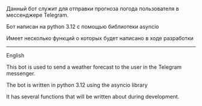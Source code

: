 Данный бот служит для отправки прогноза погода пользователя в мессенджере Telegram.

Бот написан на python 3.12 с помощью библиотеки asyncio

Имеет несколько функций о которых будет написано в ходе разработки
__________________________________________________________________________________________
English

This bot is used to send a weather forecast to the user in the Telegram messenger.

The bot is written in python 3.12 using the asyncio library

It has several functions that will be written about during development.
